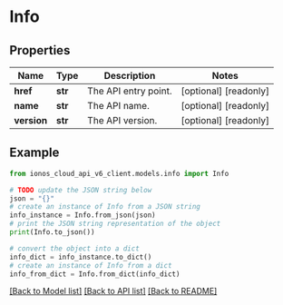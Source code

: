 # Info


## Properties

Name | Type | Description | Notes
------------ | ------------- | ------------- | -------------
**href** | **str** | The API entry point. | [optional] [readonly] 
**name** | **str** | The API name. | [optional] [readonly] 
**version** | **str** | The API version. | [optional] [readonly] 

## Example

```python
from ionos_cloud_api_v6_client.models.info import Info

# TODO update the JSON string below
json = "{}"
# create an instance of Info from a JSON string
info_instance = Info.from_json(json)
# print the JSON string representation of the object
print(Info.to_json())

# convert the object into a dict
info_dict = info_instance.to_dict()
# create an instance of Info from a dict
info_from_dict = Info.from_dict(info_dict)
```
[[Back to Model list]](../README.md#documentation-for-models) [[Back to API list]](../README.md#documentation-for-api-endpoints) [[Back to README]](../README.md)


